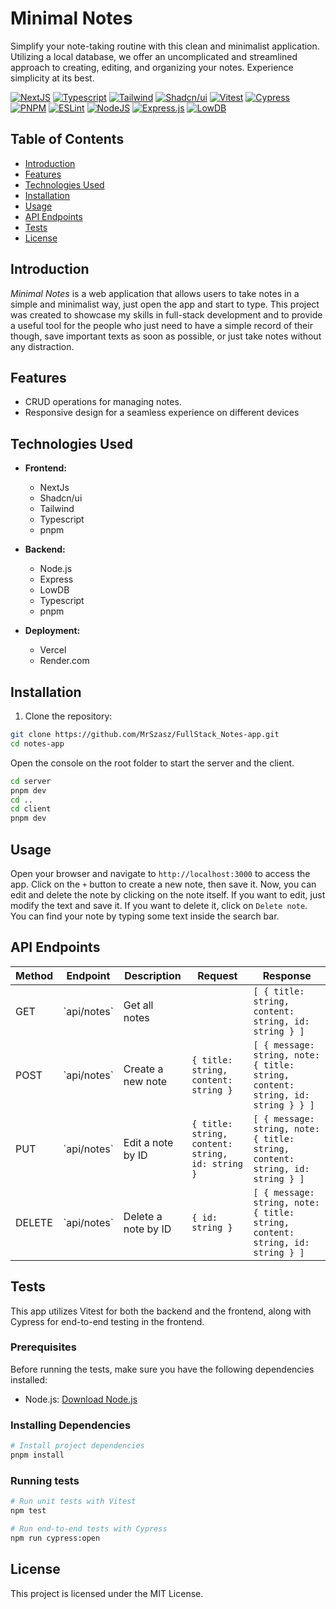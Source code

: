 # Minimal Notes

Simplify your note-taking routine with this clean and minimalist application. Utilizing a local database, we offer an uncomplicated and streamlined approach to creating, editing, and organizing your notes. Experience simplicity at its best.

[![NextJS](https://img.shields.io/badge/next%20js-000000?style=for-the-badge&logo=nextdotjs&logoColor=white)](https://nextjs.org/) [![Typescript](https://img.shields.io/badge/TypeScript-007ACC?style=for-the-badge&logo=typescript&logoColor=white)](https://www.typescriptlang.org/) [![Tailwind](https://img.shields.io/badge/Tailwind_CSS-38B2AC?style=for-the-badge&logo=tailwind-css&logoColor=white)](https://tailwindcss.com/) [![Shadcn/ui](https://img.shields.io/badge/shadcn%2Fui-000000?style=for-the-badge&logo=shadcnui&logoColor=white)](https://ui.shadcn.com/) [![Vitest](https://img.shields.io/badge/VITEST-6E9F18?style=for-the-badge&logo=vitest&logoColor=FDB515)](https://vitest.dev/) [![Cypress](https://img.shields.io/badge/Cypress-17202C?style=for-the-badge&logo=cypress&logoColor=white)](https://www.cypress.io/) [![PNPM](https://img.shields.io/badge/pnpm-yellow?style=for-the-badge&logo=pnpm&logoColor=white)](https://pnpm.io/) [![ESLint](https://img.shields.io/badge/eslint-3A33D1?style=for-the-badge&logo=eslint&logoColor=white)](https://eslint.org/) [![NodeJS](https://img.shields.io/badge/Node.js-43853D?style=for-the-badge&logo=node.js&logoColor=white)](https://nodejs.org/en) [![Express.js](https://img.shields.io/badge/express.js-%23404d59.svg?style=for-the-badge&logo=express&logoColor=%2361DAFB)](https://expressjs.com/) [![LowDB](https://img.shields.io/badge/LowDB-gray?style=for-the-badge)](https://www.npmjs.com/package/lowdb)

## Table of Contents

- [Introduction](#introduction)
- [Features](#features)
- [Technologies Used](#technologies-used)
- [Installation](#installation)
- [Usage](#usage)
- [API Endpoints](#api-endpoints)
- [Tests](#tests)
- [License](#license)

## Introduction

_Minimal Notes_ is a web application that allows users to take notes in a simple and minimalist way, just open the app and start to type. This project was created to showcase my skills in full-stack development and to provide a useful tool for the people who just need to have a simple record of their though, save important texts as soon as possible, or just take notes without any distraction.

## Features

- CRUD operations for managing notes.
- Responsive design for a seamless experience on different devices

## Technologies Used

- **Frontend:**

  - NextJs
  - Shadcn/ui
  - Tailwind
  - Typescript
  - pnpm

- **Backend:**

  - Node.js
  - Express
  - LowDB
  - Typescript
  - pnpm

- **Deployment:**
  - Vercel
  - Render.com

## Installation

1. Clone the repository:

```bash
git clone https://github.com/MrSzasz/FullStack_Notes-app.git
cd notes-app
```

Open the console on the root folder to start the server and the client.

```bash
cd server
pnpm dev
cd ..
cd client
pnpm dev
```

## Usage

Open your browser and navigate to `http://localhost:3000` to access the app.
Click on the `+` button to create a new note, then save it.
Now, you can edit and delete the note by clicking on the note itself. If you want to edit, just modify the text and save it. If you want to delete it, click on `Delete note`.
You can find your note by typing some text inside the search bar.

## API Endpoints

| Method | Endpoint      | Description         | Request                                          | Response                                                                        |
| ------ | ------------- | ------------------- | ------------------------------------------------ | ------------------------------------------------------------------------------- |
| GET    | \`api/notes\` | Get all notes       |                                                  | `[ { title: string, content: string, id: string } ]`                            |
| POST   | \`api/notes\` | Create a new note   | `{ title: string, content: string }`             | `[ { message: string, note: { title: string, content: string, id: string } } ]` |
| PUT    | \`api/notes\` | Edit a note by ID   | `{ title: string, content: string, id: string }` | `[ { message: string, note: { title: string, content: string, id: string } ]`   |
| DELETE | \`api/notes\` | Delete a note by ID | `{ id: string }`                                 | `[ { message: string, note: { title: string, content: string, id: string } ]`   |

## Tests

This app utilizes Vitest for both the backend and the frontend, along with Cypress for end-to-end testing in the frontend.

### Prerequisites

Before running the tests, make sure you have the following dependencies installed:

- Node.js: [Download Node.js](https://nodejs.org/)

### Installing Dependencies

```bash
# Install project dependencies
pnpm install
```

### Running tests

```bash
# Run unit tests with Vitest
npm test

# Run end-to-end tests with Cypress
npm run cypress:open
```

## License

This project is licensed under the MIT License.
